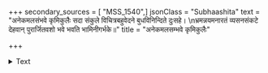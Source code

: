 +++
secondary_sources = [ "MSS_1540",]
jsonClass = "Subhaashita"
text = "अनेकमलसंभवे कृमिकुलैः सदा संकुले विचित्रबहुवेदने बुधविनिन्दिते दुःसहे।  \nभ्रमन्नयमनारतं व्यसनसंकटे देहवान् पुरार्जितवशो भवे भवति भामिनीगर्भके॥"
title = "अनेकमलसम्भवे कृमिकुलैः"

+++

<details><summary>Text</summary>

अनेकमलसंभवे कृमिकुलैः सदा संकुले विचित्रबहुवेदने बुधविनिन्दिते दुःसहे।  
भ्रमन्नयमनारतं व्यसनसंकटे देहवान् पुरार्जितवशो भवे भवति भामिनीगर्भके॥
</details>
